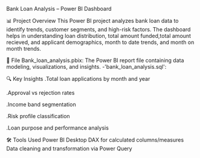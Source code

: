 Bank Loan Analysis – Power BI Dashboard

📊 Project Overview
This Power BI project analyzes bank loan data to identify trends, customer segments, and high-risk factors. The dashboard helps in understanding loan distribution, total amount funded,total amount recieved, and applicant demographics, month to date trends, and month on month trends.

📁 File
Bank_loan_analysis.pbix: The Power BI report file containing data modeling, visualizations, and insights. -'bank_loan_analysis.sql':

🔍 Key Insights
 .Total loan applications by month and year
 
 .Approval vs rejection rates
 
 .Income band segmentation
 
 .Risk profile classification
 
 .Loan purpose and performance analysis

🛠 Tools Used
Power BI Desktop
DAX for calculated columns/measures
Data cleaning and transformation via Power Query

